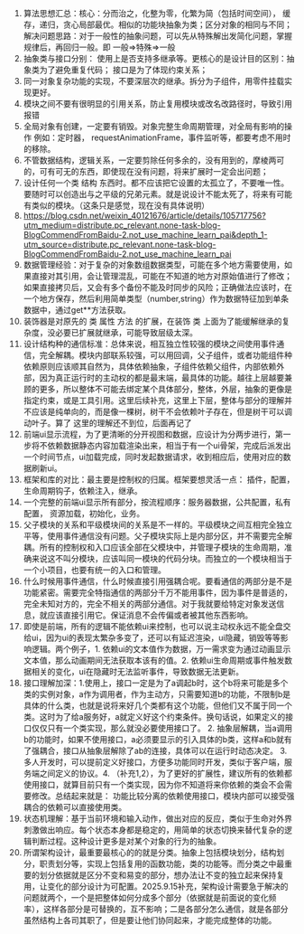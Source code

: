1. 算法思想汇总：核心：分而治之，化整为零，化繁为简（包括时间空间），  缓存，递归，贪心局部最优。相似的功能块抽象为类；区分对象的相同与不同；
  解决问题思路：对于一般性的抽象问题，可以先从特殊解出发简化问题，掌握规律后，再回归一般。即 一般=>特殊=>一般
2. 抽象类与接口分别： 使用上是否支持多继承等。更核心的是设计目的区别：抽象类为了避免重复代码； 接口是为了体现约束关系；
3. 同一对象复杂功能的实现，不要深层次的继承。拆分为子组件，用零件挂载实现更好。
4. 模块之间不要有很明显的引用关系，防止复用模块或改名改路径时，导致引用报错
5. 全局对象有创建，一定要有销毁。对象完整生命周期管理，对全局有影响的操作 例如：定时器， requestAnimationFrame，事件监听等，都要考虑不用时的移除。
6. 不管数据结构，逻辑关系，一定要剪除任何多余的，没有用到的，摩棱两可的，可有可无的东西，即使现在没有问题，将来扩展时一定会出问题；
7. 设计任何一个类 结构 东西时。都不应该把它设置的太孤立了，不要唯一性。要随时可以创造出与之平级的兄弟元素。就是说设计不能太死了，将来有可能有类似的模块。（这条只是感觉，现在没有具体说明）
8. https://blog.csdn.net/weixin_40121676/article/details/105717756?utm_medium=distribute.pc_relevant.none-task-blog-BlogCommendFromBaidu-2.not_use_machine_learn_pai&depth_1-utm_source=distribute.pc_relevant.none-task-blog-BlogCommendFromBaidu-2.not_use_machine_learn_pai
9. 数据管理经验：对于复杂的对象数组数据类型，可能在多个地方需要使用，如果直接对其引用，会让管理混乱，可能在不知道的地方对原始值进行了修改；如果直接拷贝后，又会有多个备份不能及时同步的风险；正确做法应该时，在一个地方保存，然后利用简单类型（number,string）作为数据特征加到单条数据中，通过get**方法获取。
10. 装饰器是对原先的 类 属性 方法 的扩展，在装饰 类 上面为了能缓解继承的复杂度，没必要已扩展就继承，可能导致层级太深。
11. 设计结构种的通信标准：总体来说，相互独立性较强的模块之间使用事件通信，完全解耦。模块内部联系较强，可以用回调，父子组件，或者功能组件种依赖原则应该顺其自然为，具体依赖抽象，子组件依赖父组件，内部依赖外部，因为真正运行时的主动权的都是最末端，最具体的功能。越往上层越要兼顾的更多，所以整体不可能去绑定某个具体部分，整体，外层，抽象的更像是指定约束，或是工具引用。这里后续补充，这里上下层，整体与部分的理解并不应该是纯单向的，而是像一棵树，树干不会依赖叶子存在，但是树干可以调动叶子。算了 这里的理解还不到位，后面再记了
12. 前端ui显示流程，为了更清晰的分开视图和数据，应设计为分两步进行，第一步将不依赖数据静态内容加载渲染出来，相当于有一个ui骨架，完成后派发出一个时间节点，ui加载完成，同时发起数据请求，收到相应后，使用对应的数据刷新ui。
13. 框架和库的对比：最主要是控制权的归属。框架要想灵活一点： 插件，配置，生命周期钩子，依赖注入，继承。
14. 一个完整的前端ui显示所有部分，按流程顺序：服务器数据，公共配置，私有配置， 资源加载，初始化，业务。
15. 父子模块的关系和平级模块间的关系是不一样的。平级模块之间互相完全独立平等，使用事件通信没有问题。父子模块实际上是内部分区，并不需要完全解耦。所有的控制权和入口应该全部在父模块中，并管理子模块的生命周期，准确来说这不叫分模块，应该叫同一模块的代码分块。而独立的一个模块相当于一个小项目，也要有统一的入口和管理。
16. 什么时候用事件通信，什么时候直接引用强耦合呢。要看通信的两部分是不是功能紧密。需要完全特指通信的两部分千万不能用事件，因为事件是普适的，完全未知对方的，完全不相关的两部分通信。对于我就要给特定对象发送信息，就应该直接引用它。保证消息不会传偏或者被其他东西影响。
17. 即使是前端，所有的逻辑不能依赖ui来控制，也可以说主动权永远不能全盘交给ui，因为ui的表现太繁杂多变了，还可以有延迟渲染，ui隐藏，销毁等等影响逻辑。两个例子，1. 依赖ui的文本值作为数据，万一需求变为通过动画显示文本值，那么动画期间无法获取本该有的值。2. 依赖ui生命周期或事件触发数据相关的变化，ui在隐藏时无法监听事件，导致数据无法更新。
18. 接口理解加深：1.使用上，接口一定是为了a调起b时，这个b将来可能是多个类的实例对象，a作为调用者，作为主动方，只需要知道b的功能，不限制b是具体的什么类，也就是说将来好几个类都有这个功能，但他们又不属于同一个类。这时为了给a服务好，a就定义好这个约束条件。换句话说，如果定义的接口仅仅只有一个类实现，那么就没必要使用接口了。 2. 抽象层解耦，当a调用b的功能时，如果不使用接口，a必须要显示的引入具体的b类，这样a和b就有了强耦合，接口从抽象层解除了ab的连接，具体可以在运行时动态决定。 3. 多人开发时，可以提前定义好接口，方便多功能同时开发，类似于客户端，服务端之间定义的协议。4. （补充1,2），为了更好的扩展性，建议所有的依赖都使用接口，就算目前只有一个类实现，因为你不知道将来你依赖的类会不会需要修改。总结起来就是： 功能比较分离的依赖使用接口，模块内部可以接受强耦合的依赖可以直接使用类。
19. 状态机理解：基于当前环境和输入动作，做出对应的反应，类似于生命对外界刺激做出响应。每个状态本身都是稳定的，用简单的状态切换来替代复杂的逻辑判断过程。这种设计更多是对某个对象的行为的抽象。
20. 所谓架构设计，最重要最核心的的就是分类。抽象上包括模块划分，结构划分，职责划分等，实现上包括复用的函数功能，类的功能等。而分类之中最重要的划分依据就是区分不变和易变的部分，想办法让不变的独立起来保持复用，让变化的部分设计为可配置。2025.9.15补充，架构设计需要急于解决的问题就两个，一个是把整体如何分成多个部分（依据就是前面说的变化频率），这样各部分是可替换的，互不影响；二是各部分怎么通信，就是各部分虽然结构上各司其职了，但是要让他们协同起来，才能完成整体的功能。

